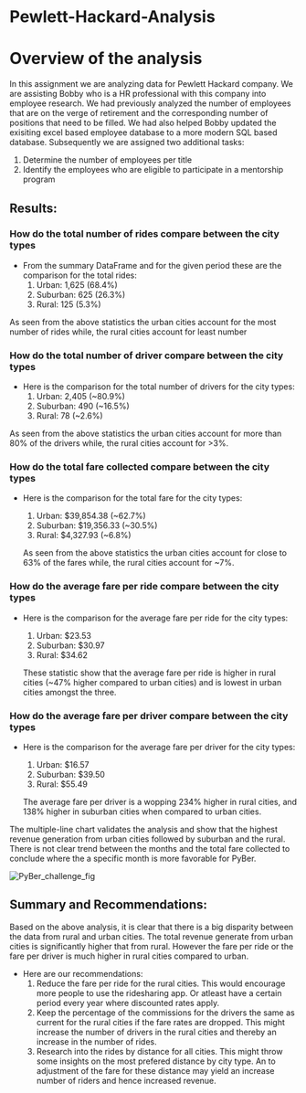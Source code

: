 # Pewlett-Hackard-Analysis

# Overview of the analysis

In this assignment we are analyzing data for Pewlett Hackard company. We are assisting Bobby who is a HR professional with this company into employee research.  We had previously analyzed the number of employees that are on the verge of retirement and the corresponding number of positions that need to be filled. We had also helped Bobby updated the exisiting excel based employee database to a more modern SQL based database. Subsequently we are assigned two additional tasks:
  1. Determine the number of employees per title
  2. Identify the employees who are eligible to participate in a mentorship program
 

## Results:
### How do the total number of rides compare between the city types 
  * From the summary DataFrame and for the given period these are the comparison for the total rides:
	1. Urban: 1,625 (68.4%)
	2. Suburban: 625 (26.3%)
	3. Rural: 125 (5.3%)
   
   As seen from the above statistics the urban cities account for the most number of rides while, the rural cities account for least number

### How do the total number of driver compare between the city types   
  * Here is the comparison for the total number of drivers for the city types:
	1. Urban: 2,405 (~80.9%)
	2. Suburban: 490 (~16.5%)
	3. Rural: 78 (~2.6%)
   
   As seen from the above statistics the urban cities account for more than 80% of the drivers while, the rural cities account for >3%.

### How do the total fare collected compare between the city types   
  * Here is the comparison for the total fare for the city types:
	1. Urban: $39,854.38 (~62.7%)
	2. Suburban: $19,356.33 (~30.5%)
	3. Rural: $4,327.93 (~6.8%)
    
    As seen from the above statistics the urban cities account for close to 63% of the fares while, the rural cities account for ~7%.
 
### How do the average fare per ride compare between the city types   
  * Here is the comparison for the average fare per ride for the city types:
	1. Urban: $23.53 
	2. Suburban: $30.97
	3. Rural: $34.62
    
    These statistic show that the average fare per ride is higher in rural cities (~47% higher compared to urban cities) and is lowest in urban cities amongst the three.

### How do the average fare per driver compare between the city types   
  * Here is the comparison for the average fare per driver for the city types:
	1. Urban: $16.57 
	2. Suburban: $39.50
	3. Rural: $55.49
    
    The average fare per driver is a wopping 234% higher in rural cities, and 138% higher in suburban cities when compared to urban cities.

The multiple-line chart validates the analysis and show that the highest revenue generation from urban cities followed by suburban and the rural. There is not clear trend between the months and the total fare collected to conclude where the a specific month is more favorable for PyBer. 

![PyBer_challenge_fig](https://user-images.githubusercontent.com/107159218/179092373-a727fdf4-926a-4d3e-af42-16d74cf533af.png)

## Summary and Recommendations:

Based on the above analysis, it is clear that there is a big disparity between the data from rural and urban cities. The total revenue generate from urban cities is significantly higher that from rural. However the fare per ride or the fare per driver is much higher in rural cities compared to urban. 

* Here are our recommendations:
	1. Reduce the fare per ride for the rural cities. This would encourage more people to use the ridesharing app. Or atleast have a certain period every year where discounted rates apply.
	2. Keep the percentage of the commissions for the drivers the same as current for the rural cities if the fare rates are dropped. This might increase the number of drivers in the rural cities and thereby an increase in the number of rides.
	3. Research into the rides by distance for all cities. This might throw some insights on the most prefered distance by city type. An to adjustment of the fare for these distance may yield an increase number of riders and hence increased revenue.   
